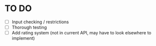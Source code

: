 # TO DO
- [ ] Input checking / restrictions
- [ ] Thorough testing
- [ ] Add rating system (not in current API, may have to look elsewhere to implement)
